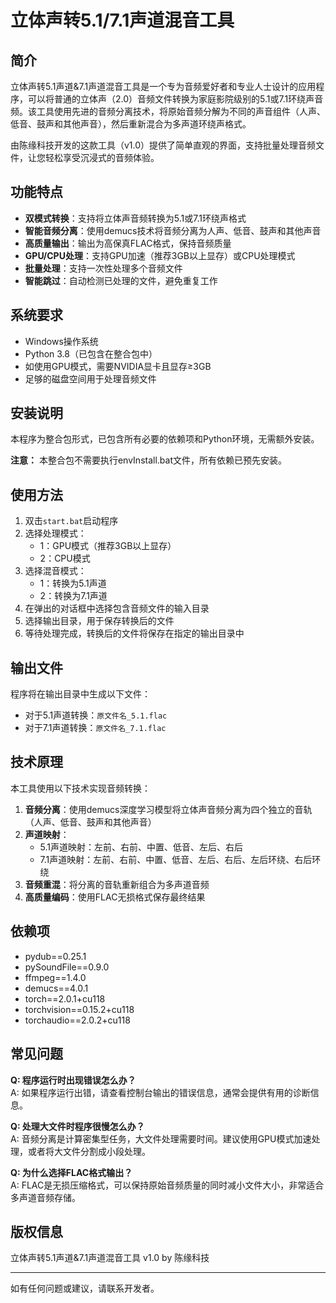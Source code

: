 # 立体声转5.1/7.1声道混音工具

## 简介

立体声转5.1声道&7.1声道混音工具是一个专为音频爱好者和专业人士设计的应用程序，可以将普通的立体声（2.0）音频文件转换为家庭影院级别的5.1或7.1环绕声音频。该工具使用先进的音频分离技术，将原始音频分解为不同的声音组件（人声、低音、鼓声和其他声音），然后重新混合为多声道环绕声格式。

由陈缘科技开发的这款工具（v1.0）提供了简单直观的界面，支持批量处理音频文件，让您轻松享受沉浸式的音频体验。

## 功能特点

- **双模式转换**：支持将立体声音频转换为5.1或7.1环绕声格式
- **智能音频分离**：使用demucs技术将音频分离为人声、低音、鼓声和其他声音
- **高质量输出**：输出为高保真FLAC格式，保持音频质量
- **GPU/CPU处理**：支持GPU加速（推荐3GB以上显存）或CPU处理模式
- **批量处理**：支持一次性处理多个音频文件
- **智能跳过**：自动检测已处理的文件，避免重复工作

## 系统要求

- Windows操作系统
- Python 3.8（已包含在整合包中）
- 如使用GPU模式，需要NVIDIA显卡且显存≥3GB
- 足够的磁盘空间用于处理音频文件

## 安装说明

本程序为整合包形式，已包含所有必要的依赖项和Python环境，无需额外安装。

**注意：** 本整合包不需要执行envInstall.bat文件，所有依赖已预先安装。

## 使用方法

1. 双击`start.bat`启动程序
2. 选择处理模式：
   - 1：GPU模式（推荐3GB以上显存）
   - 2：CPU模式
3. 选择混音模式：
   - 1：转换为5.1声道
   - 2：转换为7.1声道
4. 在弹出的对话框中选择包含音频文件的输入目录
5. 选择输出目录，用于保存转换后的文件
6. 等待处理完成，转换后的文件将保存在指定的输出目录中

## 输出文件

程序将在输出目录中生成以下文件：
- 对于5.1声道转换：`原文件名_5.1.flac`
- 对于7.1声道转换：`原文件名_7.1.flac`

## 技术原理

本工具使用以下技术实现音频转换：

1. **音频分离**：使用demucs深度学习模型将立体声音频分离为四个独立的音轨（人声、低音、鼓声和其他声音）
2. **声道映射**：
   - 5.1声道映射：左前、右前、中置、低音、左后、右后
   - 7.1声道映射：左前、右前、中置、低音、左后、右后、左后环绕、右后环绕
3. **音频重混**：将分离的音轨重新组合为多声道音频
4. **高质量编码**：使用FLAC无损格式保存最终结果

## 依赖项

- pydub==0.25.1
- pySoundFile==0.9.0
- ffmpeg==1.4.0
- demucs==4.0.1
- torch==2.0.1+cu118
- torchvision==0.15.2+cu118
- torchaudio==2.0.2+cu118

## 常见问题

**Q: 程序运行时出现错误怎么办？**  
A: 如果程序运行出错，请查看控制台输出的错误信息，通常会提供有用的诊断信息。

**Q: 处理大文件时程序很慢怎么办？**  
A: 音频分离是计算密集型任务，大文件处理需要时间。建议使用GPU模式加速处理，或者将大文件分割成小段处理。

**Q: 为什么选择FLAC格式输出？**  
A: FLAC是无损压缩格式，可以保持原始音频质量的同时减小文件大小，非常适合多声道音频存储。

## 版权信息

立体声转5.1声道&7.1声道混音工具 v1.0 by 陈缘科技

---

如有任何问题或建议，请联系开发者。